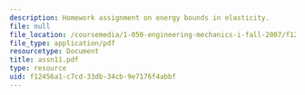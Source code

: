 ```yaml
---
description: Homework assignment on energy bounds in elasticity.
file: null
file_location: /coursemedia/1-050-engineering-mechanics-i-fall-2007/f12456a1c7cd33db34cb9e7176f4abbf_assn11.pdf
file_type: application/pdf
resourcetype: Document
title: assn11.pdf
type: resource
uid: f12456a1-c7cd-33db-34cb-9e7176f4abbf
---
```

